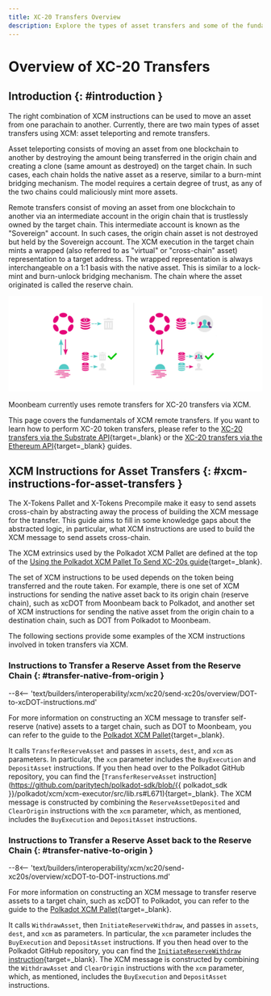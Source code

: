 ```yaml
---
title: XC-20 Transfers Overview
description: Explore the types of asset transfers and some of the fundamentals of remote asset transfers via XCM, including the XCM instructions used for asset transfers.
---
```


# Overview of XC-20 Transfers

## Introduction {: #introduction }

The right combination of XCM instructions can be used to move an asset from one parachain to another. Currently, there are two main types of asset transfers using XCM: asset teleporting and remote transfers.

Asset teleporting consists of moving an asset from one blockchain to another by destroying the amount being transferred in the origin chain and creating a clone (same amount as destroyed) on the target chain. In such cases, each chain holds the native asset as a reserve, similar to a burn-mint bridging mechanism. The model requires a certain degree of trust, as any of the two chains could maliciously mint more assets.

Remote transfers consist of moving an asset from one blockchain to another via an intermediate account in the origin chain that is trustlessly owned by the target chain. This intermediate account is known as the "Sovereign" account. In such cases, the origin chain asset is not destroyed but held by the Sovereign account. The XCM execution in the target chain mints a wrapped (also referred to as "virtual" or  "cross-chain" asset) representation to a target address. The wrapped representation is always interchangeable on a 1:1 basis with the native asset. This is similar to a lock-mint and burn-unlock bridging mechanism. The chain where the asset originated is called the reserve chain.

![Asset Teleporting and Remote Transfers](/images/builders/interoperability/xcm/xc20/send-xc20s/overview/overview-1.webp)

Moonbeam currently uses remote transfers for XC-20 transfers via XCM.

This page covers the fundamentals of XCM remote transfers. If you want to learn how to perform XC-20 token transfers, please refer to the [XC-20 transfers via the Substrate API](/builders/interoperability/xcm/xc20/send-xc20s/xcm-pallet/){target=\_blank} or the [XC-20 transfers via the Ethereum API](/builders/interoperability/xcm/xc20/send-xc20s/xtokens-precompile/){target=\_blank} guides.

## XCM Instructions for Asset Transfers {: #xcm-instructions-for-asset-transfers }

The X-Tokens Pallet and X-Tokens Precompile make it easy to send assets cross-chain by abstracting away the process of building the XCM message for the transfer. This guide aims to fill in some knowledge gaps about the abstracted logic, in particular, what XCM instructions are used to build the XCM message to send assets cross-chain.

The XCM extrinsics used by the Polkadot XCM Pallet are defined at the top of the [Using the Polkadot XCM Pallet To Send XC-20s guide](/builders/interoperability/xcm/xc20/send-xc20s/xcm-pallet/){target=\_blank}.

The set of XCM instructions to be used depends on the token being transferred and the route taken. For example, there is one set of XCM instructions for sending the native asset back to its origin chain (reserve chain), such as xcDOT from Moonbeam back to Polkadot, and another set of XCM instructions for sending the native asset from the origin chain to a destination chain, such as DOT from Polkadot to Moonbeam.

The following sections provide some examples of the XCM instructions involved in token transfers via XCM.

### Instructions to Transfer a Reserve Asset from the Reserve Chain {: #transfer-native-from-origin }

--8<-- 'text/builders/interoperability/xcm/xc20/send-xc20s/overview/DOT-to-xcDOT-instructions.md'

For more information on constructing an XCM message to transfer self-reserve (native) assets to a target chain, such as DOT to Moonbeam, you can refer to the guide to the [Polkadot XCM Pallet](/builders/interoperability/xcm/xc20/send-xc20s/xcm-pallet/){target=\_blank}.

It calls `TransferReserveAsset` and passes in `assets`, `dest`, and `xcm` as parameters. In particular, the `xcm` parameter includes the `BuyExecution` and `DepositAsset` instructions. If you then head over to the Polkadot GitHub repository, you can find the [`TransferReserveAsset` instruction](https://github.com/paritytech/polkadot-sdk/blob/{{ polkadot_sdk }}/polkadot/xcm/xcm-executor/src/lib.rs#L671){target=\_blank}. The XCM message is constructed by combining the `ReserveAssetDeposited` and `ClearOrigin` instructions with the `xcm` parameter, which, as mentioned, includes the `BuyExecution` and `DepositAsset` instructions.

### Instructions to Transfer a Reserve Asset back to the Reserve Chain {: #transfer-native-to-origin }

--8<-- 'text/builders/interoperability/xcm/xc20/send-xc20s/overview/xcDOT-to-DOT-instructions.md'

For more information on constructing an XCM message to transfer reserve assets to a target chain, such as xcDOT to Polkadot, you can refer to the guide to the [Polkadot XCM Pallet](/builders/interoperability/xcm/xc20/send-xc20s/xcm-pallet/){target=\_blank}.

It calls `WithdrawAsset`, then `InitiateReserveWithdraw`, and passes in `assets`, `dest`, and `xcm` as parameters. In particular, the `xcm` parameter includes the `BuyExecution` and `DepositAsset` instructions. If you then head over to the Polkadot GitHub repository, you can find the [`InitiateReserveWithdraw` instruction](https://github.com/paritytech/polkadot-sdk/blob/{{polkadot_sdk}}/polkadot/xcm/xcm-executor/src/lib.rs#L903){target=\_blank}. The XCM message is constructed by combining the `WithdrawAsset` and `ClearOrigin` instructions with the `xcm` parameter, which, as mentioned, includes the `BuyExecution` and `DepositAsset` instructions.
